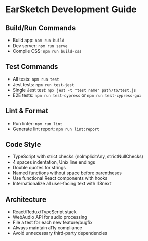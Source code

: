 # EarSketch Development Guide

## Build/Run Commands
- Build app: `npm run build`
- Dev server: `npm run serve`
- Compile CSS: `npm run build-css`

## Test Commands
- All tests: `npm run test`
- Jest tests: `npm run test-jest`
- Single Jest test: `npx jest -t "test name" path/to/test.js`
- E2E tests: `npm run test-cypress` or `npm run test-cypress-gui`

## Lint & Format
- Run linter: `npm run lint`
- Generate lint report: `npm run lint:report`

## Code Style
- TypeScript with strict checks (noImplicitAny, strictNullChecks)
- 4 spaces indentation, Unix line endings
- Double quotes for strings
- Named functions without space before parentheses
- Use functional React components with hooks
- Internationalize all user-facing text with i18next

## Architecture
- React/Redux/TypeScript stack
- WebAudio API for audio processing
- File a test for each new feature/bugfix
- Always maintain a11y compliance
- Avoid unnecessary third-party dependencies